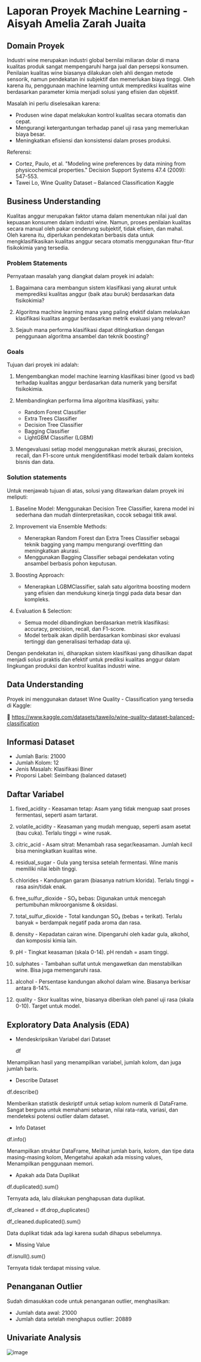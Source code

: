# Laporan Proyek Machine Learning - Aisyah Amelia Zarah Juaita

## Domain Proyek
Industri wine merupakan industri global bernilai miliaran dolar di mana kualitas produk sangat mempengaruhi harga jual dan persepsi konsumen. Penilaian kualitas wine biasanya dilakukan oleh ahli dengan metode sensorik, namun pendekatan ini subjektif dan memerlukan biaya tinggi. Oleh karena itu, penggunaan machine learning untuk memprediksi kualitas wine berdasarkan parameter kimia menjadi solusi yang efisien dan objektif. 

Masalah ini perlu diselesaikan karena:
- Produsen wine dapat melakukan kontrol kualitas secara otomatis dan cepat.
- Mengurangi ketergantungan terhadap panel uji rasa yang memerlukan biaya besar.
- Meningkatkan efisiensi dan konsistensi dalam proses produksi.
  
Referensi:
- Cortez, Paulo, et al. "Modeling wine preferences by data mining from physicochemical properties." Decision Support Systems 47.4 (2009): 547-553.
- Tawei Lo, Wine Quality Dataset – Balanced Classification Kaggle

## Business Understanding
Kualitas anggur merupakan faktor utama dalam menentukan nilai jual dan kepuasan konsumen dalam industri wine. Namun, proses penilaian kualitas secara manual oleh pakar cenderung subjektif, tidak efisien, dan mahal. Oleh karena itu, diperlukan pendekatan berbasis data untuk mengklasifikasikan kualitas anggur secara otomatis menggunakan fitur-fitur fisikokimia yang tersedia.

### Problem Statements
Pernyataan masalah yang diangkat dalam proyek ini adalah:

1. Bagaimana cara membangun sistem klasifikasi yang akurat untuk memprediksi kualitas anggur (baik atau buruk) berdasarkan data fisikokimia?

2. Algoritma machine learning mana yang paling efektif dalam melakukan klasifikasi kualitas anggur berdasarkan metrik evaluasi yang relevan?

3. Sejauh mana performa klasifikasi dapat ditingkatkan dengan penggunaan algoritma ansambel dan teknik boosting?

### Goals
Tujuan dari proyek ini adalah:

1. Mengembangkan model machine learning klasifikasi biner (good vs bad) terhadap kualitas anggur berdasarkan data numerik yang bersifat fisikokimia.

2. Membandingkan performa lima algoritma klasifikasi, yaitu:
   - Random Forest Classifier
   - Extra Trees Classifier
   - Decision Tree Classifier
   - Bagging Classifier
   - LightGBM Classifier (LGBM)

3. Mengevaluasi setiap model menggunakan metrik akurasi, precision, recall, dan F1-score untuk mengidentifikasi model terbaik dalam konteks bisnis dan data.
   
### Solution statements
Untuk menjawab tujuan di atas, solusi yang ditawarkan dalam proyek ini meliputi:

1. Baseline Model: Menggunakan Decision Tree Classifier, karena model ini sederhana dan mudah diinterpretasikan, cocok sebagai titik awal.

2. Improvement via Ensemble Methods:
   - Menerapkan Random Forest dan Extra Trees Classifier sebagai teknik bagging yang mampu 
     mengurangi overfitting dan meningkatkan akurasi.
   - Menggunakan Bagging Classifier sebagai pendekatan voting ansambel berbasis pohon keputusan.

3. Boosting Approach:
   - Menerapkan LGBMClassifier, salah satu algoritma boosting modern yang efisien dan mendukung 
     kinerja tinggi pada data besar dan kompleks.

4. Evaluation & Selection:
   - Semua model dibandingkan berdasarkan metrik klasifikasi: accuracy, precision, recall, dan 
     F1-score.
   - Model terbaik akan dipilih berdasarkan kombinasi skor evaluasi tertinggi dan generalisasi 
     terhadap data uji.

Dengan pendekatan ini, diharapkan sistem klasifikasi yang dihasilkan dapat menjadi solusi praktis dan efektif untuk prediksi kualitas anggur dalam lingkungan produksi dan kontrol kualitas industri wine.

## Data Understanding
Proyek ini menggunakan dataset Wine Quality - Classification yang tersedia di Kaggle:

🔗 https://www.kaggle.com/datasets/taweilo/wine-quality-dataset-balanced-classification

## Informasi Dataset
- Jumlah Baris: 21000
- Jumlah Kolom: 12
- Jenis Masalah: Klasifikasi Biner
- Proporsi Label: Seimbang (balanced dataset)

## Daftar Variabel

1. fixed_acidity - Keasaman tetap: Asam yang tidak menguap saat proses fermentasi, seperti asam tartarat.

2. volatile_acidity - Keasaman yang mudah menguap, seperti asam asetat (bau cuka). Terlalu tinggi = wine rusak.

3. citric_acid - Asam sitrat: Menambah rasa segar/keasaman. Jumlah kecil bisa meningkatkan kualitas wine.

4. residual_sugar - Gula yang tersisa setelah fermentasi. Wine manis memiliki nilai lebih tinggi.

5. chlorides - Kandungan garam (biasanya natrium klorida). Terlalu tinggi = rasa asin/tidak enak.

6. free_sulfur_dioxide - SO₂ bebas: Digunakan untuk mencegah pertumbuhan mikroorganisme & oksidasi.

7. total_sulfur_dioxide - Total kandungan SO₂ (bebas + terikat). Terlalu banyak = berdampak negatif pada aroma dan rasa.

8. density - Kepadatan cairan wine. Dipengaruhi oleh kadar gula, alkohol, dan komposisi kimia lain.

9. pH - Tingkat keasaman (skala 0-14). pH rendah = asam tinggi.

10. sulphates - Tambahan sulfat untuk mengawetkan dan menstabilkan wine. Bisa juga memengaruhi rasa.

11. alcohol - Persentase kandungan alkohol dalam wine. Biasanya berkisar antara 8-14%.

12. quality - Skor kualitas wine, biasanya diberikan oleh panel uji rasa (skala 0-10). Target untuk model.

## Exploratory Data Analysis (EDA)

- Mendeskripsikan Variabel dari Dataset
  
  df

Menampilkan hasil yang menampilkan variabel, jumlah kolom, dan juga jumlah baris. 

- Describe Dataset

df.describe()

Memberikan statistik deskriptif untuk setiap kolom numerik di DataFrame. Sangat berguna untuk memahami sebaran, nilai rata-rata, variasi, dan mendeteksi potensi outlier dalam dataset.

- Info Dataset

df.info()

Menampilkan struktur DataFrame, Melihat jumlah baris, kolom, dan tipe data masing-masing kolom, Mengetahui apakah ada missing values, Menampilkan penggunaan memori.

- Apakah ada Data Duplikat

df.duplicated().sum()

Ternyata ada, lalu dilakukan penghapusan data duplikat.

df_cleaned = df.drop_duplicates()

df_cleaned.duplicated().sum()

Data duplikat tidak ada lagi karena sudah dihapus sebelumnya. 

- Missing Value

df.isnull().sum()

Ternyata tidak terdapat missing value.

## Penanganan Outlier

Sudah dimasukkan code untuk penanganan outlier, menghasilkan:
- Jumlah data awal: 21000
- Jumlah data setelah menghapus outlier: 20889

## Univariate Analysis

![image](https://github.com/user-attachments/assets/0f37cf8d-2775-43c0-b5ff-54245073a266)







